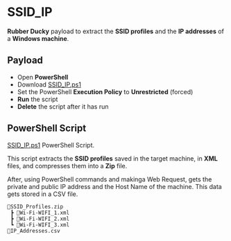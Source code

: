 # SSID_IP
**Rubber Ducky** payload to extract the **SSID profiles** and the **IP addresses** of a **Windows machine**.

## Payload

- Open **PowerShell**
- Download [SSID_IP.ps1](https://github.com/Fonta22/SSID_IP/blob/main/SSID_IP.ps1)
- Set the PowerShell **Execution Policy** to **Unrestricted** (forced)
- **Run** the script
- **Delete** the script after it has run

## PowerShell Script
[SSID_IP.ps1](https://github.com/Fonta22/SSID_IP/blob/main/SSID_IP.ps1) PowerShell Script.

This script extracts the **SSID profiles** saved in the target machine, in **XML** files, and compresses them into a **Zip** file.

After, using PowerShell commands and makinga Web Request, gets the private and public IP address and the Host Name of the machine. This data gets stored in a CSV file.

```
📂SSID_Profiles.zip
 ┣ 📜Wi-Fi-WIFI_1.xml
 ┣ 📜Wi-Fi-WIFI_2.xml
 ┗ 📜Wi-Fi-WIFI_3.xml
📜IP_Addresses.csv
```